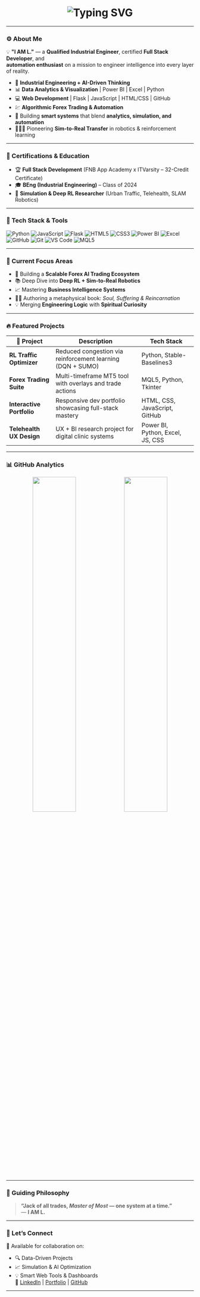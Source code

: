 <!-- GitHub Profile README.md -->

<h1 align="center">
  <img src="https://readme-typing-svg.herokuapp.com?font=Fira+Code&size=28&pause=1000&color=00F7FF&center=true&vCenter=true&width=800&lines=I+AM+L.+%F0%9F%91%8B;Industrial+Engineer+%7C+Full+Stack+Developer;AI-Driven+Thinker+%7C+System+Designer;Flask+%7C+Power+BI+%7C+JavaScript+%7C+MT5+Tools;Engineer+%7C+Analyst+%7C+Trader+%7C+Creator" alt="Typing SVG" />
</h1>

---

### ⚙️ About Me

💡 **"I AM L."** — a **Qualified Industrial Engineer**, certified **Full Stack Developer**, and  
**automation enthusiast** on a mission to engineer intelligence into every layer of reality.

- 🧠 **Industrial Engineering + AI-Driven Thinking**
- 📊 **Data Analytics & Visualization** | Power BI | Excel | Python
- 💻 **Web Development** | Flask | JavaScript | HTML/CSS | GitHub
- 💹 **Algorithmic Forex Trading & Automation**
- 🧬 Building **smart systems** that blend **analytics, simulation, and automation**
- 👨🏾‍🚀 Pioneering **Sim-to-Real Transfer** in robotics & reinforcement learning

---

### 📜 Certifications & Education

- 🏆 **Full Stack Development** (FNB App Academy x ITVarsity – 32-Credit Certificate)
- 🎓 **BEng (Industrial Engineering)** – Class of 2024
- 🔬 **Simulation & Deep RL Researcher** (Urban Traffic, Telehealth, SLAM Robotics)

---

### 🧰 Tech Stack & Tools

![Python](https://img.shields.io/badge/-Python-3776AB?style=for-the-badge&logo=python&logoColor=white)
![JavaScript](https://img.shields.io/badge/-JavaScript-F7DF1E?style=for-the-badge&logo=javascript&logoColor=black)
![Flask](https://img.shields.io/badge/-Flask-000000?style=for-the-badge&logo=flask&logoColor=white)
![HTML5](https://img.shields.io/badge/-HTML5-E34F26?style=for-the-badge&logo=html5&logoColor=white)
![CSS3](https://img.shields.io/badge/-CSS3-1572B6?style=for-the-badge&logo=css3&logoColor=white)
![Power BI](https://img.shields.io/badge/-Power%20BI-F2C811?style=for-the-badge&logo=powerbi&logoColor=black)
![Excel](https://img.shields.io/badge/-Excel-217346?style=for-the-badge&logo=microsoft-excel&logoColor=white)
![GitHub](https://img.shields.io/badge/-GitHub-181717?style=for-the-badge&logo=github&logoColor=white)
![Git](https://img.shields.io/badge/-Git-F05032?style=for-the-badge&logo=git&logoColor=white)
![VS Code](https://img.shields.io/badge/-VS%20Code-007ACC?style=for-the-badge&logo=visual-studio-code&logoColor=white)
![MQL5](https://img.shields.io/badge/-MQL5-008CBA?style=for-the-badge&logo=meta&logoColor=white)

---

### 🚀 Current Focus Areas

- 💸 Building a **Scalable Forex AI Trading Ecosystem**
- 📚 Deep Dive into **Deep RL + Sim-to-Real Robotics**
- 📈 Mastering **Business Intelligence Systems**
- ✍🏾 Authoring a metaphysical book: *Soul, Suffering & Reincarnation*
- 💡 Merging **Engineering Logic** with **Spiritual Curiosity**

---

### 🔥 Featured Projects

| 🧠 Project               | Description                                                      | Tech Stack                        |
|-------------------------|------------------------------------------------------------------|-----------------------------------|
| **RL Traffic Optimizer** | Reduced congestion via reinforcement learning (DQN + SUMO)       | Python, Stable-Baselines3         |
| **Forex Trading Suite**  | Multi-timeframe MT5 tool with overlays and trade actions         | MQL5, Python, Tkinter             |
| **Interactive Portfolio**| Responsive dev portfolio showcasing full-stack mastery           | HTML, CSS, JavaScript, GitHub     |
| **Telehealth UX Design** | UX + BI research project for digital clinic systems              | Power BI, Python, Excel, JS, CSS  |

---

### 📊 GitHub Analytics

<p align="center">
  <img src="https://github-readme-stats.vercel.app/api?username=jdoohickey&show_icons=true&theme=tokyonight" width="48%" />
  <img src="https://github-readme-stats.vercel.app/api/top-langs/?username=jdoohickey&layout=compact&theme=tokyonight" width="48%" />
</p>

---

### 💬 Guiding Philosophy

> **“Jack of all trades, *Master of Most* — one system at a time.”**  
> — **I AM L.**

---

### 🧠 Let’s Connect

🚀 Available for collaboration on:
- 🔍 Data-Driven Projects
- 📈 Simulation & AI Optimization
- 💡 Smart Web Tools & Dashboards  
🔗 [LinkedIn](https://www.linkedin.com/in/yourusername) | [Portfolio](https://yourportfolio.site) | [GitHub](https://github.com/jdoohickey)

---

